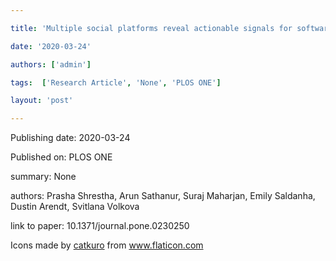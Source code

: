 ---
title: 'Multiple social platforms reveal actionable signals for software vulnerability awareness: A study of GitHub, Twitter and Reddit'
date: '2020-03-24'
authors: ['admin']
tags:  ['Research Article', 'None', 'PLOS ONE']
layout: 'post'
---
Publishing date: 2020-03-24

Published on: PLOS ONE

summary: None

authors: Prasha Shrestha, Arun Sathanur, Suraj Maharjan, Emily Saldanha, Dustin Arendt, Svitlana Volkova

link to paper: 10.1371/journal.pone.0230250

Icons made by <a href="https://www.flaticon.com/free-icon/bookshelves_3576884" title="catkuro">catkuro</a> from <a href="https://www.flaticon.com/" title="Flaticon"> www.flaticon.com</a>